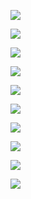 ![](图片/55.jpg)  

![](图片/56.jpg)  

![](图片/57.jpg)  

![](图片/58.jpg)  

![](图片/59.jpg)  

![](图片/60.jpg)  

![](图片/61.jpg)  

![](图片/62.jpg)  

![](图片/63.jpg)  

![](图片/64.jpg)  